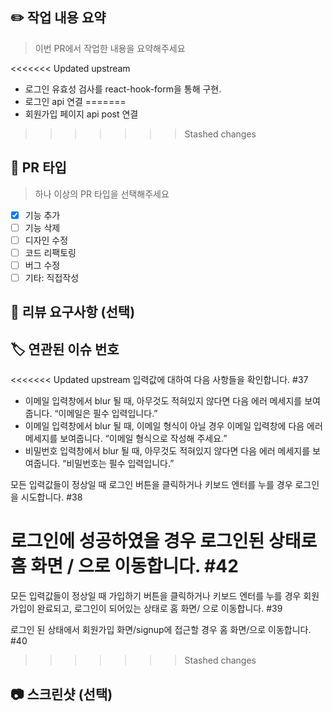 ## ✏️ 작업 내용 요약

> 이번 PR에서 작업한 내용을 요약해주세요

<<<<<<< Updated upstream
- 로그인 유효성 검사를 react-hook-form을 통해 구현.
- 로그인 api 연결
=======
- 회원가입 페이지 api post 연결
>>>>>>> Stashed changes

## 📝 PR 타입

> 하나 이상의 PR 타입을 선택해주세요

- [x] 기능 추가
- [ ] 기능 삭제
- [ ] 디자인 수정
- [ ] 코드 리팩토링
- [ ] 버그 수정
- [ ] 기타: 직접작성

## 💬 리뷰 요구사항 (선택)

## 🏷️ 연관된 이슈 번호

<<<<<<< Updated upstream
입력값에 대하여 다음 사항들을 확인합니다. #37

- 이메일 입력창에서 blur 될 때, 아무것도 적혀있지 않다면 다음 에러 메세지를 보여줍니다. “이메일은 필수 입력입니다.”
- 이메일 입력창에서 blur 될 때, 이메일 형식이 아닐 경우 이메일 입력창에 다음 에러 메세지를 보여줍니다. “이메일 형식으로 작성해 주세요.”
- 비밀번호 입력창에서 blur 될 때, 아무것도 적혀있지 않다면 다음 에러 메세지를 보여줍니다. “비밀번호는 필수 입력입니다.”

모든 입력값들이 정상일 때 로그인 버튼을 클릭하거나 키보드 엔터를 누를 경우 로그인을 시도합니다. #38

로그인에 성공하였을 경우 로그인된 상태로 홈 화면 / 으로 이동합니다. #42
=======
모든 입력값들이 정상일 때 가입하기 버튼을 클릭하거나 키보드 엔터를 누를 경우 회원가입이 완료되고, 로그인이 되어있는 상태로 홈 화면/ 으로 이동합니다. #39

로그인 된 상태에서 회원가입 화면/signup에 접근할 경우 홈 화면/으로 이동합니다. #40
>>>>>>> Stashed changes

## 📷 스크린샷 (선택)

